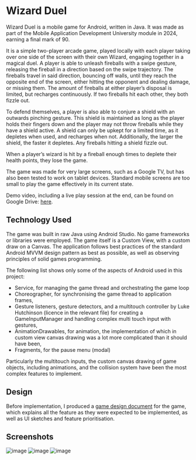 # Wizard Duel
Wizard Duel is a mobile game for Android, written in Java. It was made as part of the Mobile Application Development University module in 2024, earning a final mark of 90. 

It is a simple two-player arcade game, played locally with each player taking over one side of the screen with their own Wizard, engaging together in a magical duel. A player is able to unleash fireballs with a swipe gesture, releasing the fireball in a direction based on the swipe trajectory. The fireballs travel in said direction, bouncing off walls, until they reach the opposite end of the screen, either hitting the opponent and dealing damage, or missing them. The amount of fireballs at either player’s disposal is limited, but recharges continuously. If two fireballs hit each other, they both fizzle out. 

To defend themselves, a player is also able to conjure a shield with an outwards pinching gesture. This shield is maintained as long as the player holds their fingers down and the player may not throw fireballs while they have a shield active. A shield can only be upkept for a limited time, as it depletes when used, and recharges when not. Additionally, the larger the shield, the faster it depletes. Any fireballs hitting a shield fizzle out.

When a player’s wizard is hit by a fireball enough times to deplete their health points, they lose the game.

The game was made for very large screens, such as a Google TV, but has also been tested to work on tablet devices. Standard mobile screens are too small to play the game effectively in its current state.

Demo video, including a live play session at the end, can be found on Google Drive: [here](https://drive.google.com/file/d/18ybpr5ITpjCa_FCiSLSK519CnOzsx5fg/view?usp=sharing).

## Technology Used
The game was built in raw Java using Android Studio. No game frameworks or libraries were employed. The game itself is a Custom View, with a custom draw on a Canvas. The application follows best practices of the standard Android MVVM design pattern as best as possible, as well as observing principles of solid games programming.

The following list shows only some of the aspects of Android used in this project:
* Service, for managing the game thread and orchestrating the game loop
* Choreographer, for synchronising the game thread to application frames,
* Gesture listeners, gesture detectors, and a multitouch controller by Luke Hutchinson (licence in the relevant file) for creating a GameInputManager and handling complex multi touch input with gestures,
* AnimationDrawables, for animation, the implementation of which in custom view canvas drawing was a lot more complicated than it should have been,
* Fragments, for the pause menu (modal)

Particularly the multitouch inputs, the custom canvas drawing of game objects, including animations, and the collision system have been the most complex features to implement.

## Design
Before implementation, I produced a [game design document](https://github.com/mkocvara/WizardDuel/blob/master/Design_Document.pdf) for the game, which explains all the feature as they were expected to be implemented, as well as UI sketches and feature prioritisation.

## Screenshots
![image](https://github.com/user-attachments/assets/8c0aaa54-946d-4ecb-be9f-fc8bf74a3c79)
![image](https://github.com/user-attachments/assets/a4df2d6a-748b-4f09-a231-ee3d37173d64)
![image](https://github.com/user-attachments/assets/4556fdad-6122-49bc-a83f-41819e4dac26)
